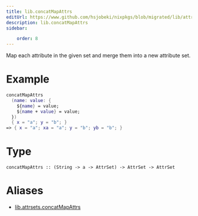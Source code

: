 ```yaml
---
title: lib.concatMapAttrs
editUrl: https://www.github.com/hsjobeki/nixpkgs/blob/migrated/lib/attrsets.nix#L160C20
description: lib.concatMapAttrs
sidebar:

    order: 8
---
```


Map each attribute in the given set and merge them into a new attribute set.

# Example

```nix
concatMapAttrs
  (name: value: {
    ${name} = value;
    ${name + value} = value;
  })
  { x = "a"; y = "b"; }
=> { x = "a"; xa = "a"; y = "b"; yb = "b"; }
```

# Type

```
concatMapAttrs :: (String -> a -> AttrSet) -> AttrSet -> AttrSet
```


# Aliases

- [lib.attrsets.concatMapAttrs](/nix-doc-comments/reference/lib/attrsets/lib-attrsets-concatmapattrs)


